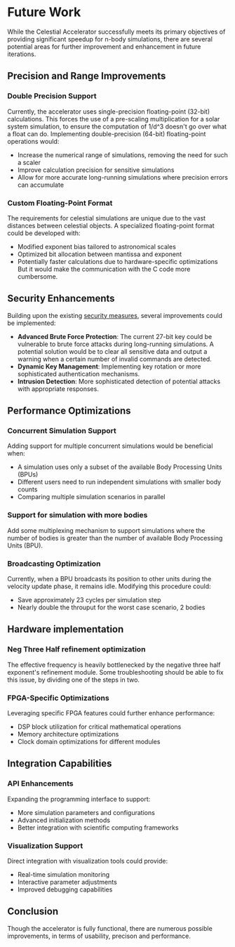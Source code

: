 # Future Work

While the Celestial Accelerator successfully meets its primary objectives of providing significant speedup for n-body simulations, there are several potential areas for further improvement and enhancement in future iterations.

## Precision and Range Improvements

### Double Precision Support
Currently, the accelerator uses single-precision floating-point (32-bit) calculations. This forces the use of a pre-scaling multiplication for a solar system simulation, to ensure the computation of 1/d^3 doesn't go over what a float can do. Implementing double-precision (64-bit) floating-point operations would:
- Increase the numerical range of simulations, removing the need for such a scaler
- Improve calculation precision for sensitive simulations
- Allow for more accurate long-running simulations where precision errors can accumulate

### Custom Floating-Point Format
The requirements for celestial simulations are unique due to the vast distances between celestial objects. A specialized floating-point format could be developed with:
- Modified exponent bias tailored to astronomical scales
- Optimized bit allocation between mantissa and exponent
- Potentially faster calculations due to hardware-specific optimizations
But it would make the communication with the C code more cumbersome. 

## Security Enhancements

Building upon the existing [security measures](security/security-risks.md), several improvements could be implemented:

- **Advanced Brute Force Protection**: The current 27-bit key could be vulnerable to brute force attacks during long-running simulations. A potential solution would be to clear all sensitive data and output a warning when a certain number of invalid commands are detected.
- **Dynamic Key Management**: Implementing key rotation or more sophisticated authentication mechanisms.
- **Intrusion Detection**: More sophisticated detection of potential attacks with appropriate responses.

## Performance Optimizations

### Concurrent Simulation Support
Adding support for multiple concurrent simulations would be beneficial when:
- A simulation uses only a subset of the available Body Processing Units (BPUs)
- Different users need to run independent simulations with smaller body counts
- Comparing multiple simulation scenarios in parallel

### Support for simulation with more bodies

Add some multiplexing mechanism to support simulations where the number of bodies is greater than the number of available Body Processing Units (BPU).

### Broadcasting Optimization
Currently, when a BPU broadcasts its position to other units during the velocity update phase, it remains idle. Modifying this procedure could:
- Save approximately 23 cycles per simulation step
- Nearly double the throuput for the worst case scenario, 2 bodies

## Hardware implementation

### Neg Three Half refinement optimization
The effective frequency is heavily bottlenecked by the negative three half exponent's refinement module. Some troubleshooting should be able to fix this issue, by dividing one of the steps in two.

### FPGA-Specific Optimizations
Leveraging specific FPGA features could further enhance performance:
- DSP block utilization for critical mathematical operations
- Memory architecture optimizations
- Clock domain optimizations for different modules



## Integration Capabilities

### API Enhancements
Expanding the programming interface to support:
- More simulation parameters and configurations
- Advanced initialization methods
- Better integration with scientific computing frameworks

### Visualization Support
Direct integration with visualization tools could provide:
- Real-time simulation monitoring
- Interactive parameter adjustments
- Improved debugging capabilities

## Conclusion

Though the accelerator is fully functional, there are numerous possible improvements, in terms of usability, precison and performance.